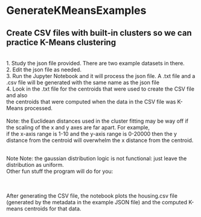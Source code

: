 # GenerateKMeansExamples
<h2>Create CSV files with built-in clusters so we can practice K-Means clustering</h2></br>
1. Study the json file provided. There are two example datasets in there. </br>
2. Edit the json file as needed.</br>
3. Run the Jupyter Notebook and it will process the json file. A .txt file and a .csv file will be generated with the same name as the json file </br>
4. Look in the .txt file for the centroids that were used to create the CSV file and also </br>
the centroids that were computed when the data in the CSV file was K-Means processed.
 </br>
 </br>
 Note: the Euclidean distances used in the cluster fitting may be way off if the scaling of the x and y axes are far apart. For example, </br>
 if the x-axis range is 1-10 and the y-axis range is 0-20000 then the y distance from the centroid will overwhelm the x distance from the centroid.</br>
</br>
 
 Note Note: the gaussian distribution logic is not functional: just leave the distribution as uniform.
 </br>
Other fun stuff the program will do for you: </br>
</br>
</br>

After generating the CSV file, the notebook plots the housing.csv file (generated by the metadata in the example JSON file) and the computed K-means centroids for that data.</br>


